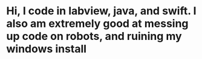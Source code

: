 # Hi, I code in labview, java, and swift. I also am extremely good at messing up code on robots, and ruining my windows install

<!---
Not-AriStienfeld/Not-AriStienfeld is a ✨ special ✨ repository because its `README.md` (this file) appears on your GitHub profile.
You can click the Preview link to take a look at your changes.
--->
